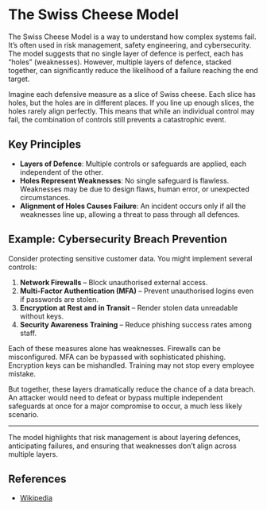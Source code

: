# The Swiss Cheese Model

The Swiss Cheese Model is a way to understand how complex systems fail. It’s often used in risk management, safety engineering, and cybersecurity. The model suggests that no single layer of defence is perfect, each has “holes” (weaknesses). However, multiple layers of defence, stacked together, can significantly reduce the likelihood of a failure reaching the end target.

Imagine each defensive measure as a slice of Swiss cheese. Each slice has holes, but the holes are in different places. If you line up enough slices, the holes rarely align perfectly. This means that while an individual control may fail, the combination of controls still prevents a catastrophic event.

## Key Principles

- **Layers of Defence**: Multiple controls or safeguards are applied, each independent of the other.
- **Holes Represent Weaknesses**: No single safeguard is flawless. Weaknesses may be due to design flaws, human error, or unexpected circumstances.
- **Alignment of Holes Causes Failure**: An incident occurs only if all the weaknesses line up, allowing a threat to pass through all defences.

## Example: Cybersecurity Breach Prevention

Consider protecting sensitive customer data. You might implement several controls:

1. **Network Firewalls** – Block unauthorised external access.
2. **Multi-Factor Authentication (MFA)** – Prevent unauthorised logins even if passwords are stolen.
3. **Encryption at Rest and in Transit** – Render stolen data unreadable without keys.
4. **Security Awareness Training** – Reduce phishing success rates among staff.

Each of these measures alone has weaknesses. Firewalls can be misconfigured. MFA can be bypassed with sophisticated phishing. Encryption keys can be mishandled. Training may not stop every employee mistake.

But together, these layers dramatically reduce the chance of a data breach. An attacker would need to defeat or bypass multiple independent safeguards at once for a major compromise to occur, a much less likely scenario.

---

The model highlights that risk management is about layering defences, anticipating failures, and ensuring that weaknesses don’t align across multiple layers.

## References

- [Wikipedia](https://en.wikipedia.org/wiki/Swiss_cheese_model)
